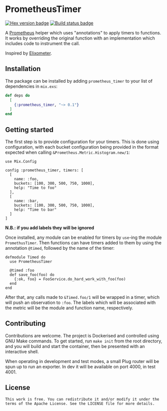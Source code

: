 # PrometheusTimer

[![Hex version badge](https://img.shields.io/hexpm/v/prometheus_timer.svg)](https://hex.pm/packages/prometheus_timer)
[![Build status badge](https://img.shields.io/circleci/project/github/expert360/prometheus_timer/master.svg)](https://circleci.com/gh/expert360/prometheus_timer/tree/master)

A [Prometheus](https://github.com/deadtrickster/prometheus.ex) helper which
uses "annotations" to apply timers to functions. It works by overriding the
original function with an implementation which includes code to instrument
the call.

Inspired by [Elixometer](https://github.com/pinterest/elixometer).

## Installation

The package can be installed by adding `prometheus_timer` to your list of
dependencies in `mix.exs`:

```elixir
def deps do
  [
    {:prometheus_timer, "~> 0.1"}
  ]
end
```

## Getting started

The first step is to provide configuration for your timers. This is done using
configuration, with each bucket configuration being provided in the format
expected when calling `&Prometheus.Metric.Histogram.new/1`:

```
use Mix.Config

config :prometheus_timer, timers: [
  [
    name: :foo,
    buckets: [100, 300, 500, 750, 1000],
    help: "Time to foo"
  ],
  [
    name: :bar,
    buckets: [100, 300, 500, 750, 1000],
    help: "Time to bar"
  ]
]
```
**N.B.: if you add labels they will be ignored**

Once installed, any module can be enabled for timers by `use`-ing the module
`PromethusTimer`. Then functions can have timers added to them by using the
annotation `@timed`, followed by the name of the timer:

```
defmodule Timed do
  use PrometheusTimer

  @timed :foo
  def save_foo(foo) do
    {:ok, foo} = FooService.do_hard_work_with_foo(foo)
  end
end
```

After that, any calls made to `&Timed.foo/1` will be wrapped in a timer, which
will push an observation to `:foo`. The labels which will be associated with
the metric will be the module and function name, respectively.

## Contributing

Contributions are welcome. The project is Dockerised and controlled using GNU
Make commands. To get started, run `make init` from the root directory, and you
will build and start the container, then be presented with an interactive
shell.

When operating in development and test modes, a small Plug router will be spun
up to run an exporter. In dev it will be available on port 4000, in test 4001.

## License

```
This work is free. You can redistribute it and/or modify it under the
terms of the Apache License. See the LICENSE file for more details.
```
